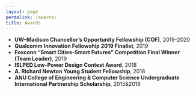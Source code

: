 ```yaml
---
layout: page
permalink: /awards/
title: Awards
---
```



<ul>
	<li>
		<b>UW–Madison Chancellor’s Opportunity Fellowship (COF)</b>, 2019-2020
	</li>
	<li>
		<b>Qualcomm Innovation Fellowship 2019 Finalist</b>, 2019
	</li>
	<li>
		<b>Foxconn “Smart Cities-Smart Futures” Competition Final Winner (Team Leader)</b>, 2019
	</li>
	<li>
		<b>ISLPED Low-Power Design Contest Award</b>, 2018
	</li>
	<li>
		<b>A. Richard Newton Young Student Fellowship</b>, 2018
	</li>
	<li>
		<b>ANU College of Engineering & Computer Science Undergraduate International Partnership Scholarship</b>, 2015&2016
	</li>
<!-- 	<li>
		<b>BIT Second Prize Scholarship for Outstanding Student</b>, 2015
	</li>
	<li>
		<b>BIT Second Prize Scholarship</b>, 2015
	</li> -->
</ul>

